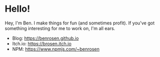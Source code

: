 # Hello!

Hey, I'm Ben. I make things for fun (and sometimes profit). If you've got something interesting for me to work on, I'm all ears.

- Blog: https://benrosen.github.io
- Itch.io: https://brosen.itch.io
- NPM: https://www.npmjs.com/~benrosen
